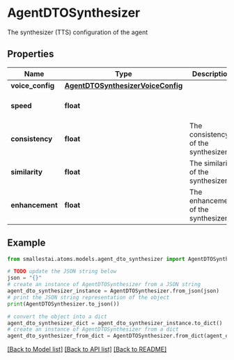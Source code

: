 # AgentDTOSynthesizer

The synthesizer (TTS) configuration of the agent

## Properties

Name | Type | Description | Notes
------------ | ------------- | ------------- | -------------
**voice_config** | [**AgentDTOSynthesizerVoiceConfig**](AgentDTOSynthesizerVoiceConfig.md) |  | [optional] 
**speed** | **float** |  | [optional] [default to 1.2]
**consistency** | **float** | The consistency of the synthesizer | [optional] [default to 0.5]
**similarity** | **float** | The similarity of the synthesizer | [optional] [default to 0]
**enhancement** | **float** | The enhancement of the synthesizer | [optional] [default to 1]

## Example

```python
from smallestai.atoms.models.agent_dto_synthesizer import AgentDTOSynthesizer

# TODO update the JSON string below
json = "{}"
# create an instance of AgentDTOSynthesizer from a JSON string
agent_dto_synthesizer_instance = AgentDTOSynthesizer.from_json(json)
# print the JSON string representation of the object
print(AgentDTOSynthesizer.to_json())

# convert the object into a dict
agent_dto_synthesizer_dict = agent_dto_synthesizer_instance.to_dict()
# create an instance of AgentDTOSynthesizer from a dict
agent_dto_synthesizer_from_dict = AgentDTOSynthesizer.from_dict(agent_dto_synthesizer_dict)
```
[[Back to Model list]](../README.md#documentation-for-models) [[Back to API list]](../README.md#documentation-for-api-endpoints) [[Back to README]](../README.md)


